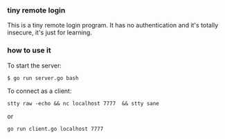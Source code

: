 ### tiny remote login

This is a tiny remote login program. It has no authentication and it's totally
insecure, it's just for learning.

### how to use it

To start the server:

```
$ go run server.go bash
```

To connect as a client:

```
stty raw -echo && nc localhost 7777  && stty sane
```

or

```
go run client.go localhost 7777
```
